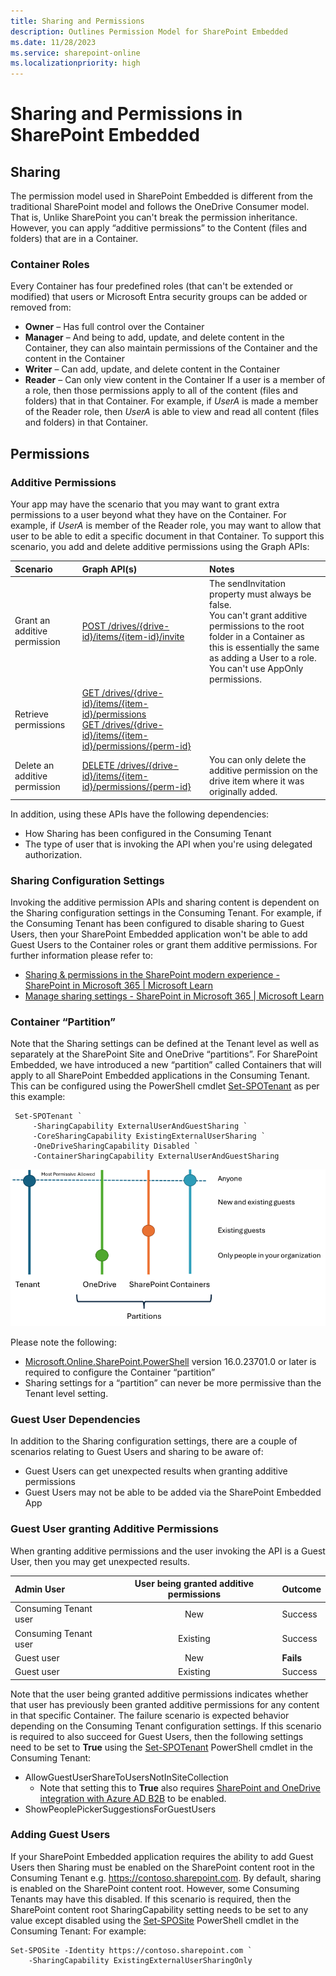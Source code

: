 ```yaml
---
title: Sharing and Permissions
description: Outlines Permission Model for SharePoint Embedded
ms.date: 11/28/2023
ms.service: sharepoint-online
ms.localizationpriority: high
---
```


# Sharing and Permissions in SharePoint Embedded


## Sharing

The permission model used in SharePoint Embedded is different from the traditional SharePoint model and follows the OneDrive Consumer model. That is, Unlike SharePoint you can't break the permission inheritance. However, you can apply “additive permissions” to the Content (files and folders) that are in a Container.

### Container Roles
Every Container has four predefined roles (that can't be extended or modified) that users or Microsoft Entra security groups can be added or removed from:
- **Owner** – Has full control over the Container
- **Manager** – And being to add, update, and delete content in the Container, they can also maintain permissions of the Container and the content in the Container
- **Writer** – Can add, update, and delete content in the Container
- **Reader** – Can only view content in the Container
If a user is a member of a role, then those permissions apply to all of the content (files and folders) that in that Container. For example, if *UserA* is made a member of the Reader role, then *UserA* is able to view and read all content (files and folders) in that Container. 



## Permissions 

### Additive Permissions
Your app may have the scenario that you may want to grant extra permissions to a user beyond what they have on the Container. For example, if *UserA* is member of the Reader role, you may want to allow that user to be able to edit a specific document in that Container. To support this scenario, you add and delete additive permissions using the Graph APIs:

Scenario | Graph API(s) | Notes
:---|:---|:---
Grant an additive permission | [POST /drives/{drive-id}/items/{item-id}/invite](https://learn.microsoft.com/graph/api/driveitem-invite?view=graph-rest-1.0&tabs=http) | The sendInvitation property must always be false. </br> You can't grant additive permissions to the root folder in a Container as this is essentially the same as adding a User to a role. <br/> You can't use AppOnly permissions.
Retrieve permissions | [GET /drives/{drive-id}/items/{item-id}/permissions](https://learn.microsoft.com/en-us/graph/api/permission-get?view=graph-rest-1.0&tabs=http) <br/> [GET /drives/{drive-id}/items/{item-id}/permissions/{perm-id}](https://learn.microsoft.com/en-us/graph/api/permission-get?view=graph-rest-1.0&tabs=http)|  
Delete an additive permission | [DELETE /drives/{drive-id}/items/{item-id}/permissions/{perm-id}](https://learn.microsoft.com/graph/api/permission-delete?view=graph-rest-1.0&tabs=http) | You can only delete the additive permission on the drive item where it was originally added.


In addition, using these APIs have the following dependencies:
- How Sharing has been configured in the Consuming Tenant
- The type of user that is invoking the API when you're using delegated authorization.

### Sharing Configuration Settings
Invoking the additive permission APIs and sharing content is dependent on the Sharing configuration settings in the Consuming Tenant. For example, if the Consuming Tenant has been configured to disable sharing to Guest Users, then your SharePoint Embedded application won't be able to add Guest Users to the Container roles or grant them additive permissions.
For further information please refer to:
- [Sharing & permissions in the SharePoint modern experience - SharePoint in Microsoft 365 | Microsoft Learn](https://learn.microsoft.com/sharepoint/modern-experience-sharing-permissions#guest-sharing)
- [Manage sharing settings - SharePoint in Microsoft 365 | Microsoft Learn](https://learn.microsoft.com/sharepoint/turn-external-sharing-on-or-off)

### Container “Partition”
Note that the Sharing settings can be defined at the Tenant level as well as separately at the SharePoint Site and OneDrive “partitions”. For SharePoint Embedded, we have introduced a new “partition” called Containers that will apply to all SharePoint Embedded applications in the Consuming Tenant.
This can be configured using the PowerShell cmdlet [Set-SPOTenant](https://learn.microsoft.com/powershell/module/sharepoint-online/set-spotenant?view=sharepoint-ps) as per this example:
 
     Set-SPOTenant `
         -SharingCapability ExternalUserAndGuestSharing `
         -CoreSharingCapability ExistingExternalUserSharing `
         -OneDriveSharingCapability Disabled `
         -ContainerSharingCapability ExternalUserAndGuestSharing

![Sharing Partitions](../../images/SharingPartitions.png)
 
Please note the following:
- [Microsoft.Online.SharePoint.PowerShell](https://learn.microsoft.com/powershell/sharepoint/sharepoint-online/connect-sharepoint-online) version 16.0.23701.0 or later is required to configure the Container “partition”
- Sharing settings for a “partition” can never be more permissive than the Tenant level setting. 

### Guest User Dependencies
In addition to the Sharing configuration settings, there are a couple of scenarios relating to Guest Users and sharing to be aware of:
- Guest Users can get unexpected results when granting additive permissions
- Guest Users may not be able to be added via the SharePoint Embedded App


### Guest User granting Additive Permissions
When granting additive permissions and the user invoking the API is a Guest User, then you may get unexpected results.

Admin User | User being granted additive permissions | Outcome
:--- | :---: | :---
Consuming Tenant user | New | Success
Consuming Tenant user | Existing | Success
Guest user | New | **Fails**
Guest user | Existing | Success

Note that the user being granted additive permissions indicates whether that user has previously been granted additive permissions for any content in that specific Container.
The failure scenario is expected behavior depending on the Consuming Tenant configuration settings.
If this scenario is required to also succeed for Guest Users, then the following settings need to be set to **True** using the [Set-SPOTenant](https://learn.microsoft.com/powershell/module/sharepoint-online/set-spotenant?view=sharepoint-ps) PowerShell cmdlet in the Consuming Tenant:
- AllowGuestUserShareToUsersNotInSiteCollection
	- Note that setting this to **True** also requires [SharePoint and OneDrive integration with Azure AD B2B](https://learn.microsoft.com/sharepoint/sharepoint-azureb2b-integration) to be enabled.
- ShowPeoplePickerSuggestionsForGuestUsers

### Adding Guest Users
If your SharePoint Embedded application requires the ability to add Guest Users then Sharing must be enabled on the SharePoint content root in the Consuming Tenant e.g. https://contoso.sharepoint.com.
By default, sharing is enabled on the SharePoint content root. However, some Consuming Tenants may have this disabled.
If this scenario is required, then the SharePoint content root SharingCapability setting needs to be set to any value except disabled using the [Set-SPOSite](https://learn.microsoft.com/powershell/module/sharepoint-online/set-sposite?view=sharepoint-ps) PowerShell cmdlet in the Consuming Tenant:
For example: 

    Set-SPOSite -Identity https://contoso.sharepoint.com `
        -SharingCapability ExistingExternalUserSharingOnly

